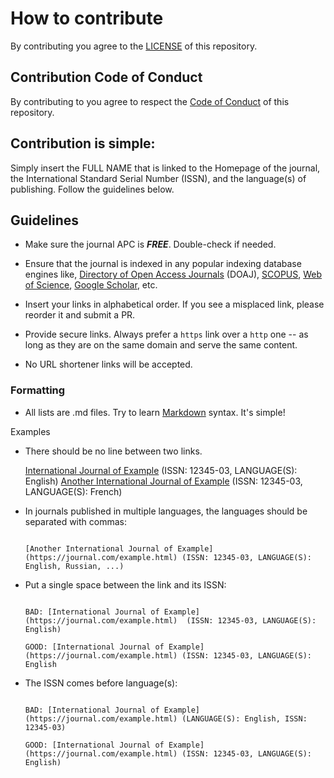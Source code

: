 # How to contribute

By contributing you agree to the [LICENSE](https://github.com/xeroxism/free-apc-computer-science-journals/blob/main/LICENSE.md) of this repository.

## Contribution Code of Conduct

By contributing to you agree to respect the [Code of Conduct](https://github.com/xeroxism/free-apc-computer-science-journals/blob/main/CODE_OF_CONDUCT.md) of this repository.

## Contribution is simple:

Simply insert the FULL NAME that is linked to the Homepage of the journal, the International Standard Serial Number (ISSN), and the language(s) of publishing. Follow the guidelines below.

## Guidelines

- Make sure the journal APC is ***FREE***. Double-check if needed.

- Ensure that the journal is indexed in any popular indexing database engines like, [Directory of Open Access Journals](https://doaj.org/) (DOAJ), [SCOPUS](https://www.elsevier.com/solutions/scopus/how-scopus-works/content/content-policy-and-selection), [Web of Science](https://clarivate.com/webofsciencegroup/solutions/web-of-science/), [Google Scholar](https://scholar.google.com/intl/en/scholar/inclusion.html), etc.

- Insert your links in alphabetical order. If you see a misplaced link, please reorder it and submit a PR.

- Provide secure links. Always prefer a ```https``` link over a ```http``` one -- as long as they are on the same domain and serve the same content.

- No URL shortener links will be accepted.

### Formatting

- All lists are .md files. Try to learn [Markdown](https://guides.github.com/features/mastering-markdown/) syntax. It's simple!



Examples

- There should be no line between two links.

	[International Journal of Example](https://journal.com/example.html) (ISSN: 12345-03, LANGUAGE(S): English)
	[Another International Journal of Example](https://journal.com/example.html) (ISSN: 12345-03, LANGUAGE(S): French)

 

-  In journals published in multiple languages, the languages should be separated with commas:
	
	```

	[Another International Journal of Example](https://journal.com/example.html) (ISSN: 12345-03, LANGUAGE(S): English, Russian, ...)

	```

- Put a single space between the link and its ISSN:
	
	```

	BAD: [International Journal of Example](https://journal.com/example.html)  (ISSN: 12345-03, LANGUAGE(S): English)

	GOOD: [International Journal of Example](https://journal.com/example.html) (ISSN: 12345-03, LANGUAGE(S): English

	```

- The ISSN comes before language(s):
	
	```

	BAD: [International Journal of Example](https://journal.com/example.html) (LANGUAGE(S): English, ISSN: 12345-03)

	GOOD: [International Journal of Example](https://journal.com/example.html) (ISSN: 12345-03, LANGUAGE(S): English)

	```
